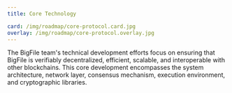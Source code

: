 ```yaml
---
title: Core Technology

card: /img/roadmap/core-protocol.card.jpg
overlay: /img/roadmap/core-protocol.overlay.jpg
---
```

The BigFile team's technical development efforts focus on ensuring that BigFile is verifiably decentralized, efficient, scalable, and interoperable with other blockchains. This core development encompasses the system architecture, network layer, consensus mechanism, execution environment, and cryptographic libraries.  
  
